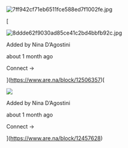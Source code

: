 ![7ff942cf71eb6511fce588ed7f1002fe.jpg](https://d2w9rnfcy7mm78.cloudfront.net/12636744/original_d2bdf6e1eb114a40f471b29dc4dac398.jpg?1627183655?bc=0 "7ff942cf71eb6511fce588ed7f1002fe.jpg")

[

![8ddde62f9030ad85ce41c2bd4bbfb92c.jpg](https://images.are.na/eyJidWNrZXQiOiJhcmVuYV9pbWFnZXMiLCJrZXkiOiIxMjUwNjM1Ny9vcmlnaW5hbF8zYzBhMGI2YjVkYWJkYzBhMDk5NjAwZTgxNGQzOWQxZS5qcGciLCJlZGl0cyI6eyJyZXNpemUiOnsid2lkdGgiOjMxNSwiaGVpZ2h0IjozMTUsImZpdCI6Imluc2lkZSIsIndpdGhvdXRFbmxhcmdlbWVudCI6dHJ1ZX0sIndlYnAiOnsicXVhbGl0eSI6ODV9LCJwbmciOnsicXVhbGl0eSI6ODV9LCJyb3RhdGUiOm51bGx9fQ==)

Added by Nina D’Agostini

about 1 month ago

Connect →

](https://www.are.na/block/12506357)[

![](https://images.are.na/eyJidWNrZXQiOiJhcmVuYV9pbWFnZXMiLCJrZXkiOiIxMjQ1NzYyOC9vcmlnaW5hbF84ZmVjM2U0ZGZhZTlkZmMwYWYzMTMwNWQxZDgyZDU1OC5qcGciLCJlZGl0cyI6eyJyZXNpemUiOnsid2lkdGgiOjMxNSwiaGVpZ2h0IjozMTUsImZpdCI6Imluc2lkZSIsIndpdGhvdXRFbmxhcmdlbWVudCI6dHJ1ZX0sIndlYnAiOnsicXVhbGl0eSI6ODV9LCJwbmciOnsicXVhbGl0eSI6ODV9LCJyb3RhdGUiOm51bGx9fQ==)

Added by Nina D’Agostini

about 1 month ago

Connect →

](https://www.are.na/block/12457628)